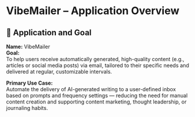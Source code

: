 # VibeMailer – Application Overview

## 🎯 Application and Goal

**Name:** VibeMailer  
**Goal:**  
To help users receive automatically generated, high-quality content (e.g., articles or social media posts) via email, tailored to their specific needs and delivered at regular, customizable intervals.

**Primary Use Case:**  
Automate the delivery of AI-generated writing to a user-defined inbox based on prompts and frequency settings — reducing the need for manual content creation and supporting content marketing, thought leadership, or journaling habits.